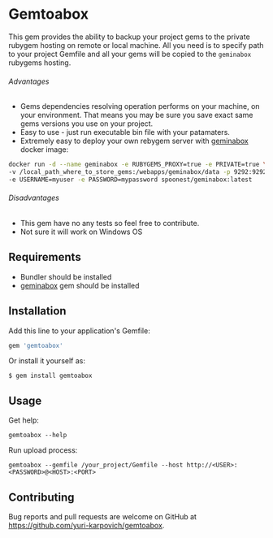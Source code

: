 # Gemtoabox

This gem provides the ability to backup your project gems to the private rubygem hosting on remote or local machine.
All you need is to specify path to your project Gemfile and all your gems will be copied to the `geminabox` rubygems hosting.

###### Advantages
- Gems dependencies resolving operation performs on your machine, on your environment.
 That means you may be sure you save exact same gems versions you use on your project.
- Easy to use - just run executable bin file with your patamaters.
- Extremely easy to deploy your own rebygem server with [geminabox](https://hub.docker.com/r/spoonest/geminabox) docker image:

```bash
docker run -d --name geminabox -e RUBYGEMS_PROXY=true -e PRIVATE=true \
-v /local_path_where_to_store_gems:/webapps/geminabox/data -p 9292:9292 -P -h geminabox \
-e USERNAME=myuser -e PASSWORD=mypassword spoonest/geminabox:latest
```

###### Disadvantages
- This gem have no any tests so feel free to contribute.
- Not sure it will work on Windows OS

## Requirements

 - Bundler should be installed
 - [geminabox](https://github.com/geminabox/geminabox) gem should be installed

## Installation

Add this line to your application's Gemfile:

```ruby
gem 'gemtoabox'
```

Or install it yourself as:

    $ gem install gemtoabox

## Usage

Get help:

    gemtoabox --help

Run upload process:

    gemtoabox --gemfile /your_project/Gemfile --host http://<USER>:<PASSWORD>@<HOST>:<PORT>

## Contributing

Bug reports and pull requests are welcome on GitHub at https://github.com/yuri-karpovich/gemtoabox.


